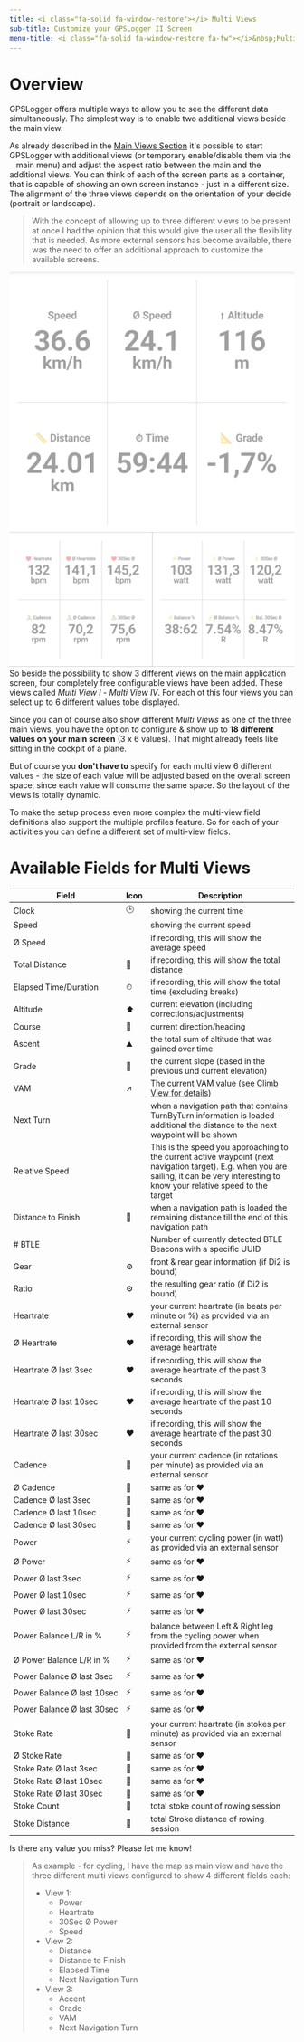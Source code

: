 ```yaml
---
title: <i class="fa-solid fa-window-restore"></i> Multi Views
sub-title: Customize your GPSLogger II Screen
menu-title: <i class="fa-solid fa-window-restore fa-fw"></i>&nbsp;Multi Views
---
```

# Overview

GPSLogger offers multiple ways to allow you to see the different data simultaneously. The simplest way is to enable two
additional views beside the main view.

As already described in the [Main Views Section](./1200-views.html#views) it's possible to start GPSLogger with additional
views (or temporary enable/disable them via the  <i class="fa-solid fa-ellipsis-vertical"></i>  main menu) and adjust
the aspect ratio between the main and the additional views. You can think of each of the screen parts as a container,
that is capable of showing an own screen instance - just in a different size. The alignment of the three views depends
on the orientation of your decide (portrait or landscape).

> With the concept of allowing up to three different views to be present at once I had the opinion that this would give
> the user all the flexibility that is needed. As more external sensors has become available, there was the need to
> offer an additional approach to customize the available screens.

<span class="shot">![view-multiview](/assets/img/gpsl/view-multiview-3x.png)</span>
So beside the possibility to show 3 different views on the main application screen, four completely free configurable
views have been added. These views called _Multi View I_ - _Multi View IV_. For each ot this four views you
can select up to 6 different values tobe displayed.

Since you can of course also show different _Multi Views_ as one of the three main views, you have the option to
configure & show up to **18 different values on your main screen** (3 x 6 values). That might already feels like
sitting in the cockpit of a plane.

But of course you **don't have to** specify for each multi view 6 different values - the size of each value will be
adjusted based on the overall screen space, since each value will consume the same space. So the layout of the views is
totally dynamic.

To make the setup process even more complex the multi-view field definitions also support the multiple profiles feature.
So for each of your activities you can define a different set of multi-view fields.<br class="shot-end">

# Available Fields for Multi Views

| Field | Icon | Description |
| --- | --- | --- |
| Clock | 🕒 | showing the current time |
| Speed | | showing the current speed |
| Ø Speed | | if recording, this will show the average speed |
| Total Distance | 📏 | if recording, this will show the total distance |
| Elapsed Time/Duration | ⏱ | if recording, this will show the total time (excluding breaks)  |
| Altitude | ⬆ | current elevation (including corrections/adjustments) |
| Course | 🧭 | current direction/heading |
| Ascent | ⛰ | the total sum of altitude that was gained over time |
| Grade | 📐 |  the current slope (based in the previous und current elevation) |
| VAM | ↗ | The current VAM value ([see Climb View for details](./3300-climb.html#vam)) |
| Next Turn | | when a navigation path that contains TurnByTurn information is loaded - additional the distance to the next waypoint will be shown |
| Relative Speed | | This is the speed you approaching to the current active waypoint (next navigation target). E.g. when you are sailing, it can be very interesting to know your relative speed to the target |
| Distance to Finish | 🏁 | when a navigation path is loaded the remaining distance till the end of this navigation path |
| # BTLE | | Number of currently detected BTLE Beacons with a specific UUID |
| Gear | ⚙ | front & rear gear information (if Di2 is bound) |
| Ratio | ⚙ | the resulting gear ratio (if Di2 is bound) |
| Heartrate | ♥ | your current heartrate (in beats per minute or %) as provided via an external sensor |
| Ø Heartrate | ♥ | if recording, this will show the average heartrate |
| Heartrate Ø last 3sec | ♥ | if recording, this will show the average heartrate of the past 3 seconds |
| Heartrate Ø last 10sec | ♥ | if recording, this will show the average heartrate of the past 10 seconds |
| Heartrate Ø last 30sec | ♥ | if recording, this will show the average heartrate of the past 30 seconds |
| Cadence | 🚴 | your current cadence (in rotations per minute) as provided via an external sensor |
| Ø Cadence | 🚴 | same as for ♥ |
| Cadence Ø last 3sec | 🚴 | same as for ♥ |
| Cadence Ø last 10sec | 🚴 | same as for ♥ |
| Cadence Ø last 30sec | 🚴 | same as for ♥ |
| Power | ⚡ | your current cycling power (in watt) as provided via an external sensor |
| Ø Power | ⚡ | same as for ♥ |
| Power Ø last 3sec | ⚡ | same as for ♥ |
| Power Ø last 10sec | ⚡ | same as for ♥ |
| Power Ø last 30sec | ⚡ | same as for ♥ |
| Power Balance L/R in % | ⚡ |  balance between Left & Right leg from the cycling power when provided from the external sensor |
| Ø Power Balance L/R in % | ⚡ | same as for ♥ |
| Power Balance Ø last 3sec | ⚡ | same as for ♥ |
| Power Balance Ø last 10sec | ⚡ | same as for ♥ |
| Power Balance Ø last 30sec | ⚡ | same as for ♥ |
| Stoke Rate | 🚣 | your current heartrate (in stokes per minute) as provided via an external sensor |
| Ø Stoke Rate | 🚣 | same as for ♥ |
| Stoke Rate Ø last 3sec | 🚣 | same as for ♥ |
| Stoke Rate Ø last 10sec | 🚣 | same as for ♥ |
| Stoke Rate Ø last 30sec | 🚣 | same as for ♥ |
| Stoke Count | 🚣 | total stoke count of rowing session |
| Stoke Distance | 🚣 | total Stroke distance of rowing session |

Is there any value you miss? Please let me know! 

> As example - for cycling, I have the map as main view and have the three different multi views configured to show
> 4 different fields each:
> - View 1: 
>   - Power
>   - Heartrate
>   - 30Sec Ø Power
>   - Speed 
> - View 2:
>   - Distance
>   - Distance to Finish
>   - Elapsed Time
>   - Next Navigation Turn
> - View 3:
>   - Accent
>   - Grade
>   - VAM
>   - Next Navigation Turn
